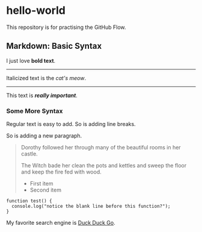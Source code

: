 # hello-world
This repository is for practising the GitHub Flow.

## Markdown: Basic Syntax
I just love **bold text**.

---

Italicized text is the *cat's meow*.

---

This text is ***really important***.

### Some More Syntax

Regular text is easy to add.
So is adding line breaks.

So is adding a new paragraph.

> Dorothy followed her through many of the beautiful rooms in her castle.
>
> The Witch bade her clean the pots and kettles and sweep the floor and keep the fire fed with wood.
> - First item
> - Second item

```
function test() {
  console.log("notice the blank line before this function?");
}
```

My favorite search engine is [Duck Duck Go](https://duckduckgo.com).
